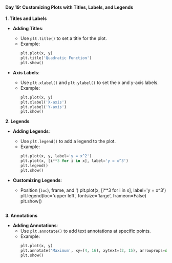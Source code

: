 
#### Day 19: Customizing Plots with Titles, Labels, and Legends

**1. Titles and Labels**

- **Adding Titles**:
  - Use `plt.title()` to set a title for the plot.
  - Example:
    ```python
    plt.plot(x, y)
    plt.title('Quadratic Function')
    plt.show()
    ```

- **Axis Labels**:
  - Use `plt.xlabel()` and `plt.ylabel()` to set the x and y-axis labels.
  - Example:
    ```python
    plt.plot(x, y)
    plt.xlabel('X-axis')
    plt.ylabel('Y-axis')
    plt.show()
    ```

**2. Legends**

- **Adding Legends**:
  - Use `plt.legend()` to add a legend to the plot.
  - Example:
    ```python
    plt.plot(x, y, label='y = x^2')
    plt.plot(x, [i**3 for i in x], label='y = x^3')
    plt.legend()
    plt.show()
    ```

- **Customizing Legends**:
  - Position (`loc`), frame, and ')
    plt.plot(x, [i**3 for i in x], label='y = x^3')
    plt.legend(loc='upper left', fontsize='large', frameon=False)
    plt.show()
    ```

**3. Annotations**

- **Adding Annotations**:
  - Use `plt.annotate()` to add text annotations at specific points.
  - Example:
    ```python
    plt.plot(x, y)
    plt.annotate('Maximum', xy=(4, 16), xytext=(2, 15), arrowprops=dict(facecolor='black', shrink=0.05))
    plt.show()
    ```
 
